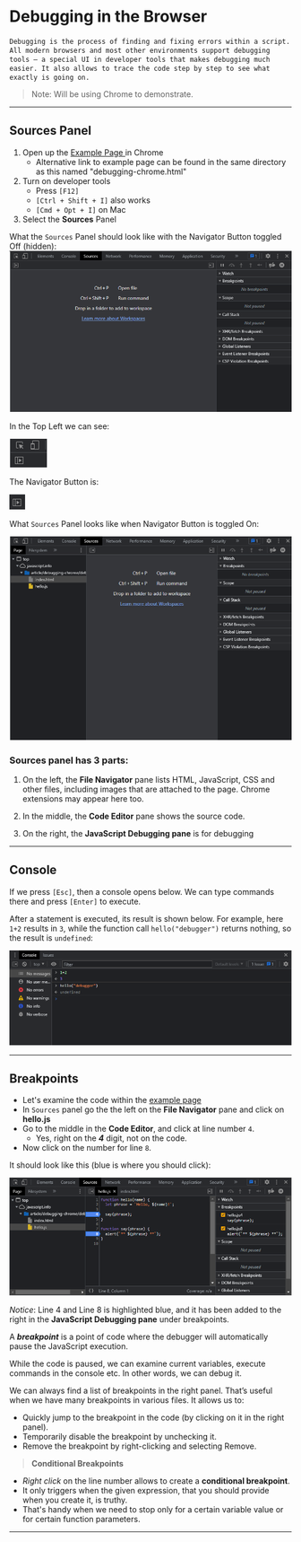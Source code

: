 # Debugging in the Browser

    Debugging is the process of finding and fixing errors within a script. All modern browsers and most other environments support debugging tools – a special UI in developer tools that makes debugging much easier. It also allows to trace the code step by step to see what exactly is going on.

> Note: Will be using Chrome to demonstrate. 

---

## **Sources** Panel

1. Open up the <a href= https://javascript.info/article/debugging-chrome/debugging/index.html > Example Page </a> in Chrome
    - Alternative link to example page can be found in the same directory as this named "debugging-chrome.html"
2. Turn on developer tools
    - Press `[F12]` 
    - `[Ctrl + Shift + I]` also works 
    - `[Cmd + Opt + I]` on Mac
3. Select the **Sources** Panel

What the `Sources` Panel should look like with the Navigator Button toggled Off (hidden):
<img src="images/chromeSourcesPanelOff.png" alt="Google Chrome's Sources Panel, Navigator Toggled Off" title="The Sources Panel, Navigator Off."/>

In the Top Left we can see:

<img src="images/chromeTopLeft.png" alt="Google Chrome's Top Left Developer Tools" title="Google Chrome's Top Left Developer Tools"/>

The Navigator Button is: 

<img src="images/chromeNavigator.png" alt="Google Chrome's Navigator Button" title="Google Chrome's Navigator Button"/>

What `Sources` Panel looks like when Navigator Button is toggled On:

<img src="images/chromeSourcesPanel.png" alt="Google Chrome's Sources Panel" title="The Sources Panel."/>

### Sources panel has 3 parts:

1. On the left, the **File Navigator** pane lists HTML, JavaScript, CSS and other files, including images that are attached to the page. Chrome extensions may appear here too.

2. In the middle, the **Code Editor** pane shows the source code.

3. On the right, the **JavaScript Debugging pane** is for debugging

***

## Console

If we press `[Esc]`, then a console opens below. We can type commands there and press `[Enter]` to execute. 

After a statement is executed, its result is shown below. For example, here `1+2` results in `3`, while the function call `hello("debugger")` returns nothing, so the result is `undefined`:

<img src="images/chromeConsolePanel.png" alt="Google Chrome's Console" title="The Console Panel."/>

---

## Breakpoints

- Let's examine the code within the <a href= https://javascript.info/article/debugging-chrome/debugging/index.html > example page </a>
- In `Sources` panel go the the left on the **File Navigator** pane and click on **hello.js**
- Go to the middle in the **Code Editor**, and click at line number `4`. 
    - Yes, right on the ***4*** digit, not on the code.
- Now click on the number for line `8`.

It should look like this (blue is where you should click): 

<img src="images/chromeBreakPoint4and8.png" alt="Google Chrome's Console" title="The Console Panel."/>

*Notice*: Line 4 and Line 8 is highlighted blue, and it has been added to the right in the **JavaScript Debugging pane** under breakpoints.

A ***breakpoint*** is a point of code where the debugger will automatically pause the JavaScript execution.

While the code is paused, we can examine current variables, execute commands in the console etc. In other words, we can debug it.

We can always find a list of breakpoints in the right panel. That’s useful when we have many breakpoints in various files. It allows us to:

- Quickly jump to the breakpoint in the code (by clicking on it in the right panel).
- Temporarily disable the breakpoint by unchecking it.
- Remove the breakpoint by right-clicking and selecting Remove.

> **Conditional Breakpoints** 
- *Right click* on the line number allows to create a **conditional breakpoint**. 
- It only triggers when the given expression, that you should provide when you create it, is truthy.
- That's handy when we need to stop only for a certain variable value or for certain function parameters.

---

